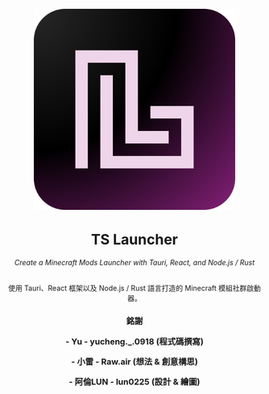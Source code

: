 <p align="center"><img src="ts_gui/app-icon.png" width="400px"></p>
<h1 align="center">TS Launcher</h1>
<!-- <em><h5 align="center">(全名 TS Launcher)</h5></em> -->
<h6 align="center">Create a Minecraft Mods Launcher with Tauri, React, and Node.js / Rust</h6>
<p align="center">使用 Tauri、React 框架以及 Node.js / Rust 語言打造的 Minecraft 模組社群啟動器。</p>
<h3 align="center"> 銘謝
<p align="center">- Yu - yucheng._.0918 (程式碼撰寫)
<p align="center">- 小雷 - Raw.air (想法 & 創意構思)
<p align="center">- 阿倫LUN - lun0225 (設計 & 繪圖)
